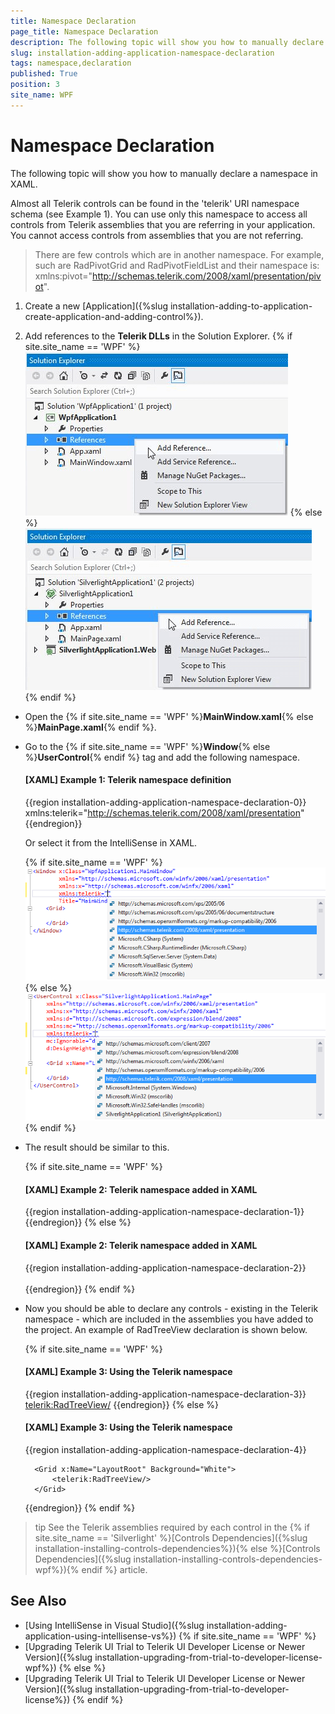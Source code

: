 ```yaml
---
title: Namespace Declaration
page_title: Namespace Declaration
description: The following topic will show you how to manually declare a Telerik WPF namespace in XAML.
slug: installation-adding-application-namespace-declaration
tags: namespace,declaration
published: True
position: 3
site_name: WPF
---
```


# Namespace Declaration

The following topic will show you how to manually declare a namespace in XAML.

Almost all Telerik controls can be found in the 'telerik' URI namespace schema (see Example 1). You can use only this namespace to access all controls from Telerik assemblies that you are referring in your application. You cannot access controls from assemblies that you are not referring.
        
>There are few controls which are in another namespace. For example, such are RadPivotGrid and RadPivotFieldList and their namespace is: xmlns:pivot="http://schemas.telerik.com/2008/xaml/presentation/pivot". 
        	
1. Create a new [Application]({%slug installation-adding-to-application-create-application-and-adding-control%}).
    	
2. Add references to the __Telerik DLLs__ in the Solution Explorer.
	{% if site.site_name == 'WPF' %}
	![Common Installing Namespace Declaration 0](images/installation-adding-application-namespace-declaration-0.png)
	{% else %}
	![Common Installing Namespace Declaration 1](images/installation-adding-application-namespace-declaration-1.png)
	{% endif %}

* Open the {% if site.site_name == 'WPF' %}__MainWindow.xaml__{% else %}__MainPage.xaml__{% endif %}.
   	
* Go to the {% if site.site_name == 'WPF' %}__Window__{% else %}__UserControl__{% endif %} tag and add the following namespace.
          	
	#### __[XAML] Example 1: Telerik namespace definition__ 
	{{region installation-adding-application-namespace-declaration-0}}
		xmlns:telerik="http://schemas.telerik.com/2008/xaml/presentation"
	{{endregion}}

	Or select it from the IntelliSense in XAML.

	{% if site.site_name == 'WPF' %}
	![Common Installing Namespace Declaration 1](images/installation-adding-application-using-intellisense-vs-wpf-0.png)
	{% else %}
	![Common Installing Namespace Declaration 2](images/installation-adding-application-using-intellisense-vs-wpf-1.png)
	{% endif %}

* The result should be similar to this.

	{% if site.site_name == 'WPF' %}
	#### __[XAML] Example 2: Telerik namespace added in XAML__
	{{region installation-adding-application-namespace-declaration-1}}
		<Window x:Class="WpfApplication1.MainWindow"
				xmlns="http://schemas.microsoft.com/winfx/2006/xaml/presentation"
				xmlns:x="http://schemas.microsoft.com/winfx/2006/xaml"
				xmlns:telerik="http://schemas.telerik.com/2008/xaml/presentation"
				Title="MainWindow" Height="350" Width="525">
			<Grid>
			</Grid>
		</Window>
	{{endregion}}
	{% else %}
	#### __[XAML] Example 2: Telerik namespace added in XAML__
	{{region installation-adding-application-namespace-declaration-2}}
	<UserControl x:Class="SilverlightApplication1.MainPage"
	    xmlns="http://schemas.microsoft.com/winfx/2006/xaml/presentation"
	    xmlns:x="http://schemas.microsoft.com/winfx/2006/xaml"
	    xmlns:d="http://schemas.microsoft.com/expression/blend/2008"
	    xmlns:mc="http://schemas.openxmlformats.org/markup-compatibility/2006"
	    xmlns:telerik="http://schemas.telerik.com/2008/xaml/presentation"
	    mc:Ignorable="d"
	    d:DesignHeight="300" d:DesignWidth="400">	
	    <Grid x:Name="LayoutRoot" Background="White">	        
	    </Grid>
	</UserControl>
	{{endregion}}
	{% endif %}

* Now you should be able to declare any controls - existing in the Telerik namespace - which are included in the assemblies you have added to the project. An example of RadTreeView declaration is shown below.

	{% if site.site_name == 'WPF' %}
	#### __[XAML] Example 3: Using the Telerik namespace__
	{{region installation-adding-application-namespace-declaration-3}}
		<Window x:Class="WpfApplication1.MainWindow"
				xmlns="http://schemas.microsoft.com/winfx/2006/xaml/presentation"
				xmlns:x="http://schemas.microsoft.com/winfx/2006/xaml"
				xmlns:telerik="http://schemas.telerik.com/2008/xaml/presentation"
				Title="MainWindow" Height="350" Width="525">
			<Grid>
				<telerik:RadTreeView/>
			</Grid>
		</Window>
	{{endregion}}
	{% else %}
	#### __[XAML] Example 3: Using the Telerik namespace__
	{{region installation-adding-application-namespace-declaration-4}}
	<UserControl x:Class="SilverlightApplication1.MainPage"
	    xmlns="http://schemas.microsoft.com/winfx/2006/xaml/presentation"
	    xmlns:x="http://schemas.microsoft.com/winfx/2006/xaml"
	    xmlns:d="http://schemas.microsoft.com/expression/blend/2008"
	    xmlns:mc="http://schemas.openxmlformats.org/markup-compatibility/2006"
	    xmlns:telerik="http://schemas.telerik.com/2008/xaml/presentation"
	    mc:Ignorable="d"
	    d:DesignHeight="300" d:DesignWidth="400">
	    
	    <Grid x:Name="LayoutRoot" Background="White">
	        <telerik:RadTreeView/>
	    </Grid>
	</UserControl>
	{{endregion}}
	{% endif %}

>tip See the Telerik assemblies required by each control in the {% if site.site_name == 'Silverlight' %}[Controls Dependencies]({%slug installation-installing-controls-dependencies%}){% else %}[Controls Dependencies]({%slug installation-installing-controls-dependencies-wpf%}){% endif %} article.

## See Also  
 * [Using IntelliSense in Visual Studio]({%slug installation-adding-application-using-intellisense-vs%})
 {% if site.site_name == 'WPF' %}
 * [Upgrading Telerik UI Trial to Telerik UI Developer License or Newer Version]({%slug installation-upgrading-from-trial-to-developer-license-wpf%}) 
 {% else %}
 * [Upgrading Telerik UI Trial to Telerik UI Developer License or Newer Version]({%slug installation-upgrading-from-trial-to-developer-license%}) 
 {% endif %}
